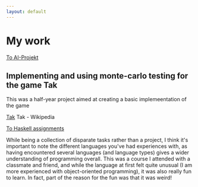 ```yaml
---
layout: default
---
```

<h1>My work</h1>
<div class="container">
  <div class="row">
    <div class="col-2">
	  <a class="darkbtn" href="https://github.com/Flyttkartong/EDAN70-AI-Projekt">To AI-Projekt</a>
	</div>
	<div class="col-10">
	  <h2>Implementing and using monte-carlo testing for the game Tak</h2>
	  <p>This was a half-year project aimed at creating a basic implemeentation
	  of the game 
	    <div class="tooltip"><a href="https://en.wikipedia.org/wiki/Tak_(game)">Tak</a>
		  <span class="tooltiptext">Tak - Wikipedia</span>
		</div>
	  </p>
	</div>
  </div>
  <div class="row">
    <div class="col-2">
	  <a class="darkbtn" href="https://github.com/evilhunter93/EDAN40">To Haskell assignments</a>
	</div>
	<div class="col-10">
	  <p> While being a collection of disparate tasks rather than a project, 
	  I think it's important to note the different languages you've had experiences with,
	  as having encountered several languages (and language types) gives a wider understanding of programming overall.
	  This was a course I attended with a classmate and friend, and while the language at first felt quite unusual 
	  (I am more experienced with object-oriented programming), it was also really fun to learn.
	  In fact, part of the reason for the fun was that it was weird!
	 </div>
</div>